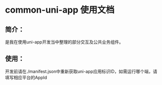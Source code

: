 # common-uni-app 使用文档

## 简介：

是我在使用uni-app开发当中整理的部分交互及公共业务组件。

## 使用：

开发前请在./manifest.json中重新获取uni-app应用标识ID，如需运行哪个端，请填写相应平台的AppId
